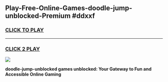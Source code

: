 
## Play-Free-Online-Games-doodle-jump-unblocked-Premium #ddxxf
<h3>
<a href="https://premium.freeplayer.one?title=doodle-jump-unblocked&ref=8M">CLICK TO PLAY</a></h3>
<hr>

<h3>
<a href="https://premium.freeplayer.one?title=doodle-jump-unblocked&ref=8M">CLICK 2 PLAY</a>
  
</h3>

<a href="https://premium.freeplayer.one?title=doodle-jump-unblocked&ref=8M"><img src="https://clearcache.store/games.png"></a>


**doodle-jump-unblocked games unblocked: Your Gateway to Fun and Accessible Online Gaming**
